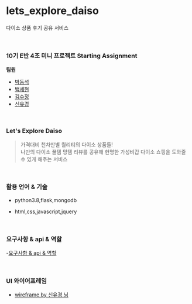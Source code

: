 # lets_explore_daiso
다이소 상품 후기 공유 서비스


<br>

### 10기 E반 4조 미니 프로젝트 Starting Assignment

**팀원**

- [박동석](https://github.com/pds0309)
- [백세현](https://github.com/bsh714-dev)
- [김수정]()
- [신유경]()


<br>

### Let's Explore Daiso

> 가격대비 천차만별 퀄리티의 다이소 상품들! <br>
나만의 다이소 꿀템 망템 리뷰를 공유해 현명한 가성비갑 다이소 쇼핑을 도와줄 수 있게 해주는 서비스


<br>

### 활용 언어 & 기술

- python3.8,flask,mongodb

- html,css,javascript,jquery

<br>

### 요구사항 & api & 역할

-[요구사항 & api & 역할](https://github.com/hanghae99-10-e-4/lets_explore_daiso/wiki/%EC%9A%94%EA%B5%AC%EC%82%AC%ED%95%AD-&-api-&-%EC%97%AD%ED%95%A0)

<br>

### UI 와이어프레임

- [wireframe by 신유경 님](https://www.figma.com/file/JmxY0Q1WBgMGkrbutM2Z2X/Untitled?node-id=5%3A83)
